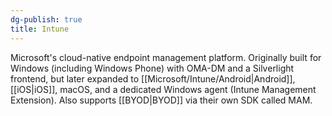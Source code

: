 ```yaml
---
dg-publish: true
title: Intune
---
```

Microsoft's cloud-native endpoint management platform. Originally built for Windows (including Windows Phone) with OMA-DM and a Silverlight frontend, but later expanded to [[Microsoft/Intune/Android|Android]], [[iOS|iOS]], macOS, and a dedicated Windows agent (Intune Management Extension).
Also supports [[BYOD|BYOD]] via their own SDK called MAM.